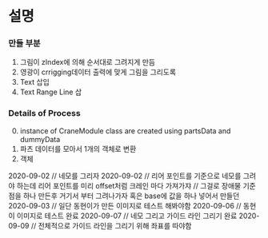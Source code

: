 # 설명

### 만들 부분
1. 그림이 zIndex에 의해 순서대로 그려지게 만듬
2. 영광이 crrigging데이터 출력에 맞게 그림을 그리도록 
3. Text 삽입
4. Text Range Line 삽

### Details of Process
0. instance of CraneModule class are created using partsData and dummyData
1. 파츠 데이터를 모아서 1개의 객체로 변환
2. 객체 

2020-09-02 // 네모를 그리자 
2020-09-02 // 리어 포인트를 기준으로 네모를 그려야 하는데 리어 포인트를 미리 offset처럼 크레인 마다 가져가쟈
           // 그걸로 장애물 기준점을 하나 만든후 거기서 부터 그려나가자 혹은 base에 값을 하나 넣어서 만들던
2020-09-03 // 일단 동현이가 만든 이미지로 테스트 해봐야함
2020-09-06 // 동현이 이미지로 테스트 완료
2020-09-07 // 네모 그리고 가이드 라인 그리기 완료
2020-09-09 // 전체적으로 가이드 라인을 그리기 위해 좌표를 따야함
